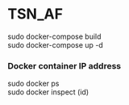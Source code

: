 # TSN_AF

sudo docker-compose build  
sudo docker-compose up -d  

### Docker container IP address

sudo docker ps  
sudo docker inspect (id)  
